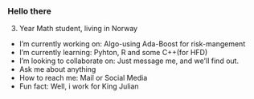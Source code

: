 ### Hello there 

3. Year Math student, living in Norway

-  I’m currently working on: Algo-using Ada-Boost for risk-mangement
-  I’m currently learning: Pyhton, R and some C++(for HFD)
-  I’m looking to collaborate on: Just message me, and we'll find out.
-  Ask me about anything
-  How to reach me: Mail or Social Media
-  Fun fact: Well, i work for King Julian

